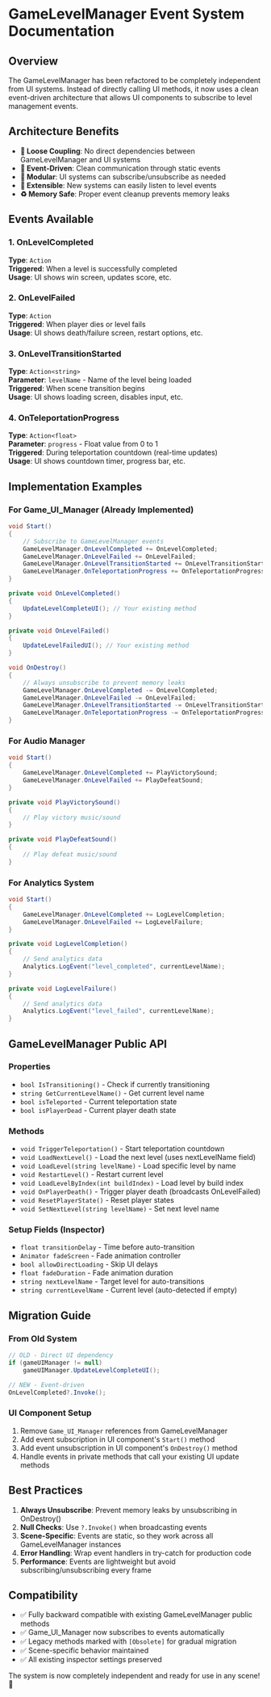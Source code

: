 # GameLevelManager Event System Documentation

## Overview
The GameLevelManager has been refactored to be completely independent from UI systems. Instead of directly calling UI methods, it now uses a clean event-driven architecture that allows UI components to subscribe to level management events.

## Architecture Benefits
- **🔄 Loose Coupling**: No direct dependencies between GameLevelManager and UI systems
- **📡 Event-Driven**: Clean communication through static events
- **🎯 Modular**: UI systems can subscribe/unsubscribe as needed
- **🔧 Extensible**: New systems can easily listen to level events
- **♻️ Memory Safe**: Proper event cleanup prevents memory leaks

## Events Available

### 1. OnLevelCompleted
**Type**: `Action`  
**Triggered**: When a level is successfully completed  
**Usage**: UI shows win screen, updates score, etc.

### 2. OnLevelFailed
**Type**: `Action`  
**Triggered**: When player dies or level fails  
**Usage**: UI shows death/failure screen, restart options, etc.

### 3. OnLevelTransitionStarted
**Type**: `Action<string>`  
**Parameter**: `levelName` - Name of the level being loaded  
**Triggered**: When scene transition begins  
**Usage**: UI shows loading screen, disables input, etc.

### 4. OnTeleportationProgress
**Type**: `Action<float>`  
**Parameter**: `progress` - Float value from 0 to 1  
**Triggered**: During teleportation countdown (real-time updates)  
**Usage**: UI shows countdown timer, progress bar, etc.

## Implementation Examples

### For Game_UI_Manager (Already Implemented)
```csharp
void Start()
{
    // Subscribe to GameLevelManager events
    GameLevelManager.OnLevelCompleted += OnLevelCompleted;
    GameLevelManager.OnLevelFailed += OnLevelFailed;
    GameLevelManager.OnLevelTransitionStarted += OnLevelTransitionStarted;
    GameLevelManager.OnTeleportationProgress += OnTeleportationProgress;
}

private void OnLevelCompleted()
{
    UpdateLevelCompleteUI(); // Your existing method
}

private void OnLevelFailed()
{
    UpdateLevelFailedUI(); // Your existing method
}

void OnDestroy()
{
    // Always unsubscribe to prevent memory leaks
    GameLevelManager.OnLevelCompleted -= OnLevelCompleted;
    GameLevelManager.OnLevelFailed -= OnLevelFailed;
    GameLevelManager.OnLevelTransitionStarted -= OnLevelTransitionStarted;
    GameLevelManager.OnTeleportationProgress -= OnTeleportationProgress;
}
```

### For Audio Manager
```csharp
void Start()
{
    GameLevelManager.OnLevelCompleted += PlayVictorySound;
    GameLevelManager.OnLevelFailed += PlayDefeatSound;
}

private void PlayVictorySound()
{
    // Play victory music/sound
}

private void PlayDefeatSound()
{
    // Play defeat music/sound
}
```

### For Analytics System
```csharp
void Start()
{
    GameLevelManager.OnLevelCompleted += LogLevelCompletion;
    GameLevelManager.OnLevelFailed += LogLevelFailure;
}

private void LogLevelCompletion()
{
    // Send analytics data
    Analytics.LogEvent("level_completed", currentLevelName);
}

private void LogLevelFailure()
{
    // Send analytics data
    Analytics.LogEvent("level_failed", currentLevelName);
}
```

## GameLevelManager Public API

### Properties
- `bool IsTransitioning()` - Check if currently transitioning
- `string GetCurrentLevelName()` - Get current level name
- `bool isTeleported` - Current teleportation state
- `bool isPlayerDead` - Current player death state

### Methods
- `void TriggerTeleportation()` - Start teleportation countdown
- `void LoadNextLevel()` - Load the next level (uses nextLevelName field)
- `void LoadLevel(string levelName)` - Load specific level by name
- `void RestartLevel()` - Restart current level
- `void LoadLevelByIndex(int buildIndex)` - Load level by build index
- `void OnPlayerDeath()` - Trigger player death (broadcasts OnLevelFailed)
- `void ResetPlayerState()` - Reset player states
- `void SetNextLevel(string levelName)` - Set next level name

### Setup Fields (Inspector)
- `float transitionDelay` - Time before auto-transition
- `Animator fadeScreen` - Fade animation controller
- `bool allowDirectLoading` - Skip UI delays
- `float fadeDuration` - Fade animation duration
- `string nextLevelName` - Target level for auto-transitions
- `string currentLevelName` - Current level (auto-detected if empty)

## Migration Guide

### From Old System
```csharp
// OLD - Direct UI dependency
if (gameUIManager != null)
    gameUIManager.UpdateLevelCompleteUI();
```

```csharp
// NEW - Event-driven
OnLevelCompleted?.Invoke();
```

### UI Component Setup
1. Remove `Game_UI_Manager` references from GameLevelManager
2. Add event subscription in UI component's `Start()` method
3. Add event unsubscription in UI component's `OnDestroy()` method
4. Handle events in private methods that call your existing UI update methods

## Best Practices
1. **Always Unsubscribe**: Prevent memory leaks by unsubscribing in OnDestroy()
2. **Null Checks**: Use `?.Invoke()` when broadcasting events
3. **Scene-Specific**: Events are static, so they work across all GameLevelManager instances
4. **Error Handling**: Wrap event handlers in try-catch for production code
5. **Performance**: Events are lightweight but avoid subscribing/unsubscribing every frame

## Compatibility
- ✅ Fully backward compatible with existing GameLevelManager public methods
- ✅ Game_UI_Manager now subscribes to events automatically
- ✅ Legacy methods marked with `[Obsolete]` for gradual migration
- ✅ Scene-specific behavior maintained
- ✅ All existing inspector settings preserved

The system is now completely independent and ready for use in any scene! 🚀
